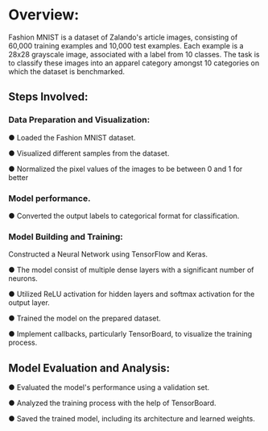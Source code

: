 # Overview:
Fashion MNIST is a dataset of Zalando's article images, consisting of 60,000 training
examples and 10,000 test examples. Each example is a 28x28 grayscale image,
associated with a label from 10 classes. The task is to classify these images into an
apparel category amongst 10 categories on which the dataset is benchmarked.
## Steps Involved:
### Data Preparation and Visualization:
● Loaded the Fashion MNIST dataset.

● Visualized different samples from the dataset.

● Normalized the pixel values of the images to be between 0 and 1 for better

### Model performance.
● Converted the output labels to categorical format for classification.

### Model Building and Training:

Constructed a Neural Network using TensorFlow and Keras.

● The model consist of multiple dense layers with a significant number of
neurons.

● Utilized ReLU activation for hidden layers and softmax activation for the output
layer.

● Trained the model on the prepared dataset.

● Implement callbacks, particularly TensorBoard, to visualize the training process.

## Model Evaluation and Analysis:

● Evaluated the model's performance using a validation set.

● Analyzed the training process with the help of TensorBoard.

● Saved the trained model, including its architecture and learned weights.
